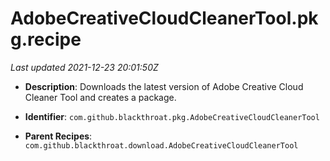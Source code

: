 # AdobeCreativeCloudCleanerTool.pkg.recipe

_Last updated 2021-12-23 20:01:50Z_

- **Description**: Downloads the latest version of Adobe Creative Cloud Cleaner Tool and creates a package.

- **Identifier**: `com.github.blackthroat.pkg.AdobeCreativeCloudCleanerTool`

- **Parent Recipes**: `com.github.blackthroat.download.AdobeCreativeCloudCleanerTool`
